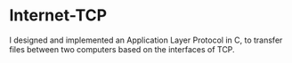 # Internet-TCP
 I designed and implemented an Application Layer Protocol in C, to transfer files between two computers based on the interfaces of TCP.
